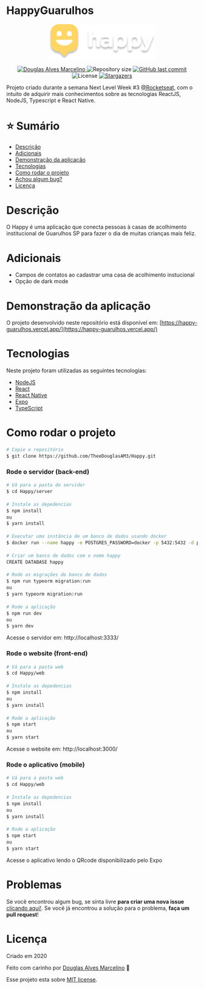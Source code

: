 # HappyGuarulhos

<p align="center">
   <img src="./.github/logoHappy.png" alt="Happy" width="280"/>
</p>

<p align="center">	
   <a href="https://www.linkedin.com/in/douglas-alves-marcelino-704250180/">
      <img alt="Douglas Alves Marcelino" src="https://img.shields.io/badge/-Douglas%20Alves%20Marcelino-FFFB26?style=flat&logo=Linkedin&logoColor=white" />
   </a>
  <img alt="Repository size" src="https://img.shields.io/github/repo-size/TheeDouglasAM3/Happy?color=FFFB26">

  <a href="https://github.com/TheeDouglasAM3/Happy/commits/master">
    <img alt="GitHub last commit" src="https://img.shields.io/github/last-commit/TheeDouglasAM3/Happy?color=FFFB26">
  </a> 
  <img alt="License" src="https://img.shields.io/badge/license-MIT-FFFB26">
  <a href="https://github.com/TheeDouglasAM3/Happy/stargazers">
    <img alt="Stargazers" src="https://img.shields.io/github/stars/TheeDouglasAM3/Happy?color=FFFB26&logo=github">
  </a>
</p>

Projeto criado durante a semana Next Level Week #3 [@Rocketseat](https://github.com/Rocketseat), com o intuito de adquirir mais conhecimentos sobre as tecnologias ReactJS, NodeJS, Typescript e React Native.


# :star: Sumário

* [Descrição](#descrição)
* [Adicionais](#adicionais)
* [Demonstração da aplicação](#demonstração-da-aplicação) 
* [Tecnologias](#tecnologias)
* [Como rodar o projeto](#como-rodar-o-projeto)
* [Achou algum bug?](#problemas)
* [Licença](#licença)

# Descrição
O Happy é uma aplicação que conecta pessoas à casas de acolhimento institucional de Guarulhos SP para fazer o dia de muitas crianças mais feliz.

# Adicionais
* Campos de contatos ao cadastrar uma casa de acolhimento instucional
* Opção de dark mode

# Demonstração da aplicação
O projeto desenvolvido neste repositório está disponível em: 
[https://happy-guarulhos.vercel.app/](https://happy-guarulhos.vercel.app/)

# Tecnologias
Neste projeto foram utilizadas as seguintes tecnologias:
* [NodeJS](https://nodejs.org/en/)
* [React](https://pt-br.reactjs.org/)
* [React Native](https://facebook.github.io/react-native/)
* [Expo](https://expo.io/)
* [TypeScript](https://www.typescriptlang.org/)

# Como rodar o projeto
```bash
# Copie o repositório
$ git clone https://github.com/TheeDouglasAM3/Happy.git
```
### Rode o servidor (back-end)

```bash
# Vá para a pasta do servidor
$ cd Happy/server

# Instale as depedencias
$ npm install
ou
$ yarn install

# Executar uma instância de um banco de dados usando docker
$ docker run --name happy -e POSTGRES_PASSWORD=docker -p 5432:5432 -d postgres

# Criar um banco de dados com o nome happy
CREATE DATABASE happy

# Rode as migrações do banco de dados
$ npm run typeorm migration:run
ou
$ yarn typeorm migration:run

# Rode a aplicação
$ npm run dev
ou
$ yarn dev
```
Acesse o servidor em: http://localhost:3333/

### Rode o website (front-end)

```bash
# Vá para a pasta web
$ cd Happy/web

# Instale as depedencias
$ npm install
ou
$ yarn install

# Rode a aplicação
$ npm start
ou
$ yarn start
```
Acesse o website em: http://localhost:3000/

### Rode o aplicativo (mobile)

```bash
# Vá para a pasta web
$ cd Happy/web

# Instale as depedencias
$ npm install
ou
$ yarn install

# Rode a aplicação
$ npm start
ou
$ yarn start
```
Acesse o aplicativo lendo o QRcode disponibilizado pelo Expo 

# Problemas
Se você encontrou algum bug, se sinta livre **para criar uma nova issue**  [clicando aqui!](https://github.com/TheeDouglasAM3/Happy/issues). Se você já encontrou a solução para o problema, **faça um pull request**!

# Licença

Criado em 2020 

Feito com carinho por [Douglas Alves Marcelino](https://github.com/TheeDouglasAM3) :duck:

Esse projeto esta sobre [MIT license](./LICENSE).